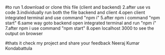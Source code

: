 #to run 
1.download or clone this file (client and backend)
2.after use vs code
3.individually run both the file backend and client
4.open client integrated terminal and use command "npm i"
5.after npm i command "npm start"
6.same way goto backend open integrated terminal and run "npm i"
7.after npm i use command "npm start"
8.open localhost 3000 to see the output on browser

#thats it check my project and share your feedback 
Neeraj Kumar Kondabattula
